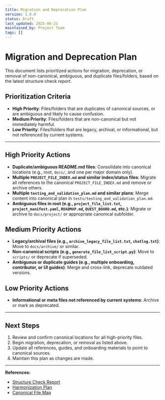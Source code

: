 ```yaml
---
title: Migration and Deprecation Plan
version: 1.0.0
status: Draft
last_updated: 2025-06-21
maintained_by: Project Team
tags: []
---
```


# Migration and Deprecation Plan

This document lists prioritized actions for migration, deprecation, or removal of non-canonical, ambiguous, and duplicate files/folders, based on the latest structure check report.

## Prioritization Criteria
- **High Priority**: Files/folders that are duplicates of canonical sources, or are ambiguous and likely to cause confusion.
- **Medium Priority**: Files/folders that are non-canonical but not immediately harmful.
- **Low Priority**: Files/folders that are legacy, archival, or informational, but not referenced by current systems.

---

## High Priority Actions
- **Duplicate/ambiguous README.md files**: Consolidate into canonical locations (e.g., root, `docs/`, and one per major domain only).
- **Multiple `PROJECT_FILE_INDEX.md` and similar index/status files**: Migrate all references to the canonical `PROJECT_FILE_INDEX.md` and remove or archive others.
- **Multiple `testing_and_validation_plan.md` and similar plans**: Merge content into canonical plan in `tests/testing_and_validation_plan.md`.
- **Ambiguous files in root (e.g., `project_file_list.txt`, `project_manifest.yaml`, `ROADMAP.md`, `QUEST_BOARD.md`, etc.)**: Migrate or archive to `docs/project/` or appropriate canonical subfolder.

## Medium Priority Actions
- **Legacy/archival files (e.g., `archive_legacy_file_list.txt`, `chatlog.txt`)**: Move to `docs/archive/` or similar.
- **Non-canonical scripts (e.g., `generate_file_list_script.py`)**: Move to `scripts/` or deprecate if superseded.
- **Ambiguous or duplicate guides (e.g., multiple onboarding, contributor, or UI guides)**: Merge and cross-link, deprecate outdated versions.

## Low Priority Actions
- **Informational or meta files not referenced by current systems**: Archive or mark as deprecated.

---

## Next Steps
1. Review and confirm canonical locations for all high-priority files.
2. Begin migration, deprecation, or removal as listed above.
3. Update all references, guides, and onboarding materials to point to canonical sources.
4. Maintain this plan as changes are made.

---

**References:**
- [Structure Check Report](../../structure_check_report.txt)
- [Harmonization Plan](harmonization_plan.md)
- [Canonical File Map](../../PROJECT_FILE_INDEX.md)
